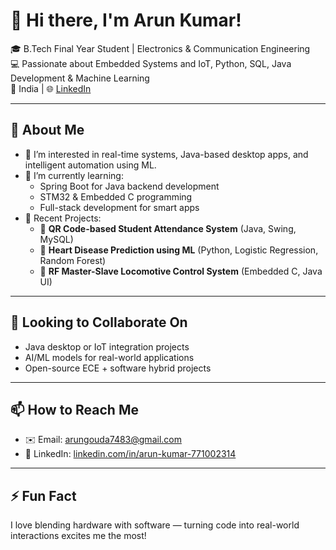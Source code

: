# 👋 Hi there, I'm Arun Kumar!

🎓 B.Tech Final Year Student | Electronics & Communication Engineering  
💻 Passionate about Embedded Systems and IoT, Python, SQL, Java Development & Machine Learning  
📍 India | 🌐 [LinkedIn](https://linkedin.com/in/arun-kumar-771002314)

---

## 🚀 About Me

- 👀 I’m interested in real-time systems, Java-based desktop apps, and intelligent automation using ML.
- 🌱 I’m currently learning:
  - Spring Boot for Java backend development
  - STM32 & Embedded C programming
  - Full-stack development for smart apps
- 🔬 Recent Projects:
  - 🎯 **QR Code-based Student Attendance System** (Java, Swing, MySQL)
  - 🧠 **Heart Disease Prediction using ML** (Python, Logistic Regression, Random Forest)
  - 🚆 **RF Master-Slave Locomotive Control System** (Embedded C, Java UI)

---

## 🤝 Looking to Collaborate On

- Java desktop or IoT integration projects
- AI/ML models for real-world applications
- Open-source ECE + software hybrid projects

---

## 📫 How to Reach Me

- ✉️ Email: arungouda7483@gmail.com
- 🔗 LinkedIn: [linkedin.com/in/arun-kumar-771002314](https://linkedin.com/in/arun-kumar-771002314)

---

## ⚡ Fun Fact

I love blending hardware with software — turning code into real-world interactions excites me the most!

